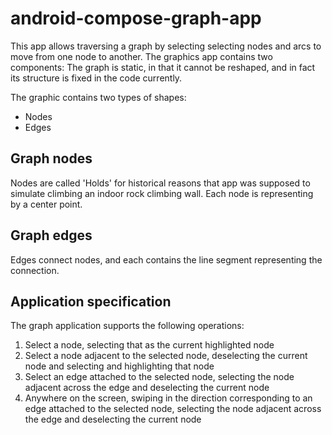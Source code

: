 # android-compose-graph-app

This app allows traversing a graph by
selecting selecting nodes and arcs to
move from one node to another.
The graphics app contains two components:
The graph is static, in that it cannot be reshaped,
and in fact its structure is fixed in the code currently.

The graphic contains two types of shapes:
- Nodes
- Edges

## Graph nodes
Nodes are called 'Holds' for historical reasons that app was supposed to simulate climbing
an indoor rock climbing wall.
Each node is representing by a center point.

## Graph edges
Edges connect nodes, and each contains the line segment
representing the connection.

##  Application specification
The graph application supports the following operations:
1. Select a node, selecting that as the current
   highlighted node
1. Select a node adjacent to the selected node,
   deselecting the current node and
   selecting and highlighting that node
1. Select an edge attached to the selected node,
   selecting the node adjacent across the edge
   and deselecting the current node
1. Anywhere on the screen, swiping in the direction
   corresponding to an edge attached to the selected
   node, selecting the node adjacent across the edge
   and deselecting the current node
